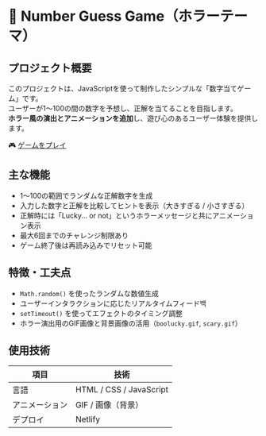 # 👻 Number Guess Game（ホラーテーマ）

## プロジェクト概要

このプロジェクトは、JavaScriptを使って制作したシンプルな「数字当てゲーム」です。  
ユーザーが1〜100の間の数字を予想し、正解を当てることを目指します。  
**ホラー風の演出とアニメーションを追加**し、遊び心のあるユーザー体験を提供します。

🎮 [ゲームをプレイ](https://number-guess-gamebyshkim.netlify.app)


## 主な機能

- 1〜100の範囲でランダムな正解数字を生成
- 入力した数字と正解を比較してヒントを表示（大きすぎる / 小さすぎる）
- 正解時には「Lucky... or not」というホラーメッセージと共にアニメーション表示
- 最大6回までのチャレンジ制限あり
- ゲーム終了後は再読み込みでリセット可能

## 特徴・工夫点

- `Math.random()` を使ったランダムな数値生成
- ユーザーインタラクションに応じたリアルタイムフィード백
- `setTimeout()` を使ってエフェクトのタイミング調整
- ホラー演出用のGIF画像と背景画像の活用（`boolucky.gif`, `scary.gif`）


## 使用技術

| 項目         | 技術        |
|--------------|-------------|
| 言語         | HTML / CSS / JavaScript |
| アニメーション | GIF / 画像（背景） |
| デプロイ     | Netlify     |
                      

